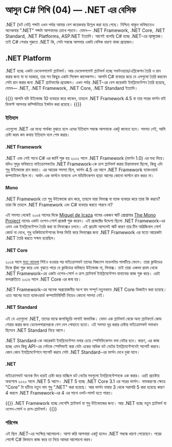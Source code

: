 # আসুন C# শিখি (04) — .NET এর বেসিক


.NET (ডট নেট) শব্দটা এখন পর্যন্ত আমার বেশ কয়েকবার উল্লেখ করা হয়ে গেছে। নিশ্চিত থাকুন ভবিষ্যতেও অনেকবার ".NET" শব্দটা আপনাদের চোখে পড়বে। যেমন— .NET Framework, .NET Core, .NET Standard, .NET Platforms, ASP.NET ইত্যাদি। আগেই বলেছি C# হচ্ছে .NET-এর ল্যাঙ্গুয়েজ। তাই C# শেখার শুরুতে .NET কি, সেটা সম্বন্ধে আপনার একটা বেসিক ধারণা থাকা প্রয়োজন।

## .NET Platform

.NET হচ্ছে একটা ডেভেলপমেন্ট প্ল্যাটফর্ম। আর ডেভেলপমেন্ট প্ল্যাটফর্ম হচ্ছে সফটওয়্যার/এপ্লিকেশন তৈরি ও রান করার জন্য যা যা দরকার, তার সব কিছুর একটা সিঙ্গেল কালেকশন। আপনি C# ব্যবহার করে যে এপগুলো তৈরি করবেন সেটা রান করার জন্য .NET প্ল্যাটফর্মের প্রয়োজন। এখন পর্যন্ত .NET-এর বেশ কয়েকটা ইমপ্লিমেন্টেশন তৈরি হয়েছে, যেমন— .NET, .NET Framework, .NET Core, .NET Standard ইত্যাদি।

{{<admonition>}}
আপনি যদি উইন্ডোজ 10 ব্যবহার করে থাকেন, তাহলে .NET Framework 4.5 বা তার পরের ভার্সন বাই ডিফল্ট আপনার কম্পিউটারে ইন্সটল করা রয়েছে।
{{</admonition>}}

### ইতিহাস

এতগুলো .NET এর মধ্যে পার্থক্য বুঝতে হলে এদের ইতিহাস সম্বন্ধে আপনাকে একটু জানতে হবে। সমস্যা নেই, আমি চেষ্টা করব কম কথায় ইতিহাস বলে শেষ করার।

#### .NET Framework

.NET এবং সেই সাথে C# এর জার্নি শুরু হয় ২০০২ সালে .NET Framework (ভার্সন 1.0) এর মধ্য দিয়ে। যদিও সুদূর ভবিষ্যতে মাইক্রোসফটের .NET Framework-কে ক্রস প্ল্যাটফর্ম করার চিন্তাভাবনা ছিলো, কিন্তু এটা শুধু উইন্ডোজে রান করত। এর আরেক সমস্যা ছিল, ভার্সন 4.5 এর আগে .NET Framework ব্যাকওয়ার্ড কম্প্যাটাবল ছিল না। অর্থাৎ এক ভার্সনে বানানো এপ মডিফিকেশন ছাড়া আগের কোনো ভার্সনে রান করত না।

#### Mono

.NET Framework তো শুধু উইন্ডোজে রান করে, তাহলে যারা লিনাক্স বা ম্যাক ব্যবহার করে তারা কি করবে? তারা কি তাহলে .NET Framework এবং C# ব্যবহার করতে পারবে না?

এই সমস্যা থেকেই ২০০৪ সালের দিকে [Miguel de Icaza](https://en.wikipedia.org/wiki/Miguel_de_Icaza) নামের একজন স্মার্ট প্রোগ্রামার [The Mono Project](https://www.mono-project.com/) নামের একটা ওপেন-সোর্স প্রজেক্ট শুরু করেন। এই প্রজেক্টের উদ্দেশ্য ছিলো .NET Framework-এর এমন এক ইমপ্লিমেন্টেশন তৈরি করা যা লিনাক্সেও চলবে। এই প্রচেষ্টা আসলেই স্মার্ট কারণ তার টিম অরিজিনাল সোর্স কোর্ড না দেখে, শুধু ডকিউমেন্টেশনের উপর ভিত্তি করে লিনাক্সের জন্য .NET Framework এর মতো আরেকটা .NET তৈরি করতে সক্ষম হয়েছিল।

#### .NET Core

২০১৪ সালে [সত্য নাদেলা](https://bn.wikipedia.org/wiki/%E0%A6%B8%E0%A6%A4%E0%A7%8D%E0%A6%AF_%E0%A6%A8%E0%A6%BE%E0%A6%A6%E0%A7%87%E0%A6%B2%E0%A6%BE) সিইও হওয়ার পর মাইক্রোসফট তাদের বিজনেস মডেলটায় পালটিয়ে ফেলে। তারা ক্লাউডের দিকে ঝুঁকা শুরু করে এবং বুঝতে পারে যে ক্লাউডের ভবিষ্যত উইন্ডোজ না, লিনাক্স। তাই তারা একদম প্রথম থেকে .NET Framework-এর একটা ওপেন-সোর্স ও ক্রস প্ল্যাটফর্ম ইমপ্লিমেন্টেশন বানানোর কাজ শুরু করে। এরই ফলশ্রুতিতে ২০১৬ সালে .NET Core এর জন্ম হয়।

.NET Framework-এর অনেক অপ্রয়োজনীয় অংশ বাদ সম্পূর্ণ নতুনভাবে .NET Core ডিজাইন করা হয়েছে। এতে আগের মতো ব্যাকওয়ার্ড কম্প্যাটাবিলিটি নিয়েও কোনো সমস্যা নেই। 

#### .NET Standard

এই যে এতগুলো .NET, তাদের মাঝে জগাখিচুড়ি লাগাই স্বাভাবিক। যেমন এক প্ল্যাটফর্ম থেকে অন্য প্ল্যাটফর্মে কোড শেয়ার করার জন্য ডেভেলপারদেরকে বেশ বেগ পোহাতে হতো। এই সমস্যা দূর করার চেষ্টায় মাইক্রোসফট সমাধান হিসেবে .NET Standard নিয়ে আসে।

.NET Standard-কে আরেকটা ইমপ্লিমেন্টেশন বলার চেয়ে স্পেসিফিকেশন বলা বেটার হবে। কারণ, এর কাজ হচ্ছে এমন কিছু API-এর সেটকে স্পেসিফাই করা যেটা একের অধিক ডট নেটের ইমপ্লিমেন্টেশনেই সাপোর্ট করবে। কোন কোন ইমপ্লিমেন্টেশনে সাপোর্ট করবে সেটা .NET Standard-এর ভার্সন দেখে বুঝা যাবে।

#### .NET

মাইক্রোসফট অনেক দিন ধরেই চেষ্টা করে যাচ্ছিল ডট নেটের সবগুলো ইমপ্লিমেন্টেশনকে এক করার। এরই প্রচেষ্টায় অবশেষে ২০২০ সালে .NET 5 আসে।  .NET 5 হচ্ছে .NET Core 3.1 এর পরের ভার্সন। নামকরণের ক্ষেত্রে "Core" টা হটিয়ে নতুন নাম শুধু ".NET" করা হয়েছে।
আর ভার্সন নাম্বার 3 থেকে সরাসরি 5 করা হয়েছে কারণ 4 করলে .NET Framework-এর 4 এর সাথে ওলট-পালট হতে পারত।

{{<admonition>}}
.NET Framework হচ্ছে লেগেসি প্ল্যাটফর্ম যা শুধু উইন্ডোজের জন্য। আর .NET হচ্ছে নতুন প্ল্যাটফর্ম যা ওপেন-সোর্স ও ক্রস-প্ল্যাটফর্ম।
{{</admonition>}}

### পরিশেষ

এই ছিল .NET-এর সংক্ষিপ্ত আলোচলা। আশা করি আপনারা একটু হলেও .NET সম্বন্ধে ধারণা পেয়েছেন। পরের পোস্টে C# কিভাবে কাজ করে তা নিয়ে আমরা আলোচনা করব।
